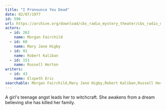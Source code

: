 ```yaml
---
title: "I Pronounce You Dead"
date: 02/07/1977
id: 596
url: https://archive.org/download/cbs_radio_mystery_theater/cbs_radio_mystery_theater-0551-0600.zip/cbs_radio_mystery_theater-0551-0600%2Fcbsrmt_0596_i_pronounce_you_dead.mp3
actors:  
  - id: 262
    name: Morgan Fairchild  
  - id: 60
    name: Mary Jane Higby  
  - id: 91
    name: Robert Kaliban  
  - id: 151
    name: Russell Horton
writers:  
  - id: 43
    name: Elspeth Eric
searchable: Morgan Fairchild,Mary Jane Higby,Robert Kaliban,Russell Horton Elspeth Eric
---
```

A girl's teenage angst leads her to witchcraft. She awakens from a dream believing she has killed her family.